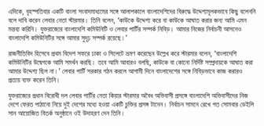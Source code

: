 এদিকে, বৃহস্পতিবার একটি বাংলা সংবাদমাধ্যমের সঙ্গে আলাপকালে বাংলাদেশিদের বিরুদ্ধে উদ্দেশ্যমূলকভাবে কিছু বলেননি বলে দাবি করেন লেবার নেতা স্টারমার। তিনি বলেন, ‘কাউকে উদ্দেশ্য করে বা কাউকে আঘাত করার জন্য আমি এমন মন্তব্য করিনি। যুক্তরাজ্যের বাংলাদেশি কমিউনিটি ও লেবার পার্টির সম্পর্ক নিবিড়। আমার নিজের নির্বাচনী আসনেও বাংলাদেশি কমিউনিটির সঙ্গে আমার সুদৃঢ় সম্পর্ক রয়েছে।’

রাজনীতিবিদ হিসেবে প্রথম বিদেশ সফরে ঢাকা ও সিলেটে ভ্রমণ করেছেন উল্লেখ করে স্টারমার বলেন, ‘বাংলাদেশি কমিউনিটির উদ্বেগকে আমি সমর্থন করছি। তবে আমি আবারও বলছি, কাউকে বা কোনো নির্দিষ্ট সম্প্রদায়কে আঘাত করা আমার উদ্দেশ্য ছিল না।’ লেবার পার্টি সরকার গঠন করলে আগামী দিনে বাংলাদেশের সঙ্গে নিবিড়ভাবে কাজ করারও প্রত্যয় ব্যক্ত করেন তিনি।

যুক্তরাজ্যের প্রধান বিরোধী দল লেবার পার্টির নেতা কিয়ার স্টারমার অবৈধ অভিবাসী প্রসঙ্গে বাংলাদেশি অভিবাসীদের নিজ দেশে ফেরত পাঠানো নিয়ে দুই দেশের মধ্যে হওয়া একটি চুক্তির প্রসঙ্গ টানেন। নির্বাচন সামনে রেখে গত সোমবার ডেইলি সান আয়োজিত বিতর্ক অনুষ্ঠানে ওই উদাহরণ দেন তিনি।
